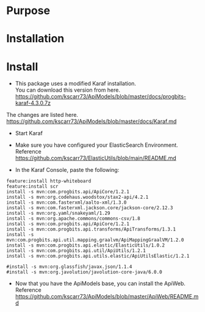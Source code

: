 Purpose
=======

Installation
============

# Install

* This package uses a modified Karaf installation.  
You can download this version from here.  <https://github.com/kscarr73/ApiModels/blob/master/docs/progbits-karaf-4.3.0.7z>

The changes are listed here. <https://github.com/kscarr73/ApiModels/blob/master/docs/Karaf.md>

* Start Karaf
* Make sure you have configured your ElasticSearch Environment. Reference <https://github.com/kscarr73/ElasticUtils/blob/main/README.md>

* In the Karaf Console, paste the following:

```
feature:install http-whiteboard
feature:install scr
install -s mvn:com.progbits.api/ApiCore/1.2.1
install -s mvn:org.codehaus.woodstox/stax2-api/4.2.1
install -s mvn:com.fasterxml/aalto-xml/1.3.0
install -s mvn:com.fasterxml.jackson.core/jackson-core/2.12.3
install -s mvn:org.yaml/snakeyaml/1.29
install -s mvn:org.apache.commons/commons-csv/1.8
install -s mvn:com.progbits.api/ApiCore/1.2.1
install -s mvn:com.progbits.api.transforms/ApiTransforms/1.3.1
install -s mvn:com.progbits.api.util.mapping.graalvm/ApiMappingGraalVM/1.2.0
install -s mvn:com.progbits.api.elastic/ElasticUtils/1.0.2
install -s mvn:com.progbits.api.util/ApiUtils/1.2.1
install -s mvn:com.progbits.api.utils.elastic/ApiUtilsElastic/1.2.1
```

```
#install -s mvn:org.glassfish/javax.json/1.1.4
#install -s mvn:org.javolution/javolution-core-java/6.0.0
```

* Now that you have the ApiModels base, you can install the ApiWeb.  Reference <https://github.com/kscarr73/ApiModels/blob/master/ApiWeb/README.md>